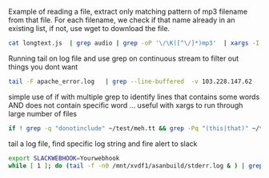 Example of reading a file, extract only matching pattern of mp3 filename from that file. For each filename, we check if that name already in an existing list, if not, use wget to download the file.

```bash
cat longtext.js  | grep audio | grep -oP '\/\K([^\/]*)mp3'  | xargs -I {} bash -exc "if ! grep -Fxq {} list.txt; then wget https://storage.googleapis.com/pte-magic-question-2018/{} -O ../../{};fi"
```

Running tail on log file and use grep on continuous stream to filter out things you dont want

```bash
tail -F apache_error.log   | grep --line-buffered  -v 103.228.147.62
```

simple use of if with multiple grep to identify lines that contains some words AND does not contain specific word ... useful with xargs to run through large number of files

```bash
if ! grep -q "donotinclude" ~/test/meh.tt && grep -Pq "(this|that)" ~/test/meh.tt; then echo "found_it"; fi
```

tail a log file, find specific log string and fire alert to slack
```bash
export SLACKWEBHOOK=Yourwebhook
while [ 1 ]; do (tail -f -n0 /mnt/xvdf1/asanbuild/stderr.log & ) | grep -q "AddressSanitizer" ; curl -X POST --data "{'text':'Found it - check log'}" "$SLACKWEBHOOK"; done
```